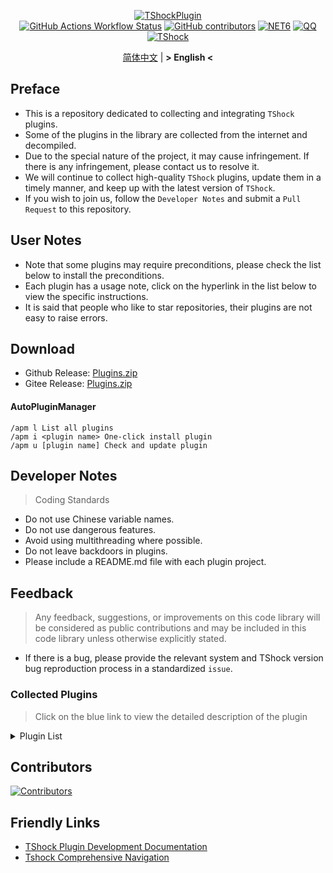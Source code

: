 <div align = "center">
  
[![TShockPlugin](https://socialify.git.ci/UnrealMultiple/TShockPlugin/image?description=1&descriptionEditable=A%20TShock%20Chinese%20Plugin%20Collection%20Repository&forks=1&issues=1&language=1&logo=https%3A%2F%2Fgithub.com%2FUnrealMultiple%2FTShockPlugin%2Fblob%2Fmaster%2Ficon.png%3Fraw%3Dtrue&name=1&pattern=Circuit%20Board&pulls=1&stargazers=1&theme=Auto)](https://github.com/UnrealMultiple/TShockPlugin)  
[![GitHub Actions Workflow Status](https://img.shields.io/github/actions/workflow/status/UnrealMultiple/TShockPlugin/.github%2Fworkflows%2Fbuild.yml)](https://github.com/UnrealMultiple/TShockPlugin/actions)
[![GitHub contributors](https://img.shields.io/github/contributors/UnrealMultiple/TShockPlugin?style=flat)](https://github.com/UnrealMultiple/TShockPlugin/graphs/contributors)
[![NET6](https://img.shields.io/badge/Core-%20.NET_6-blue)](https://dotnet.microsoft.com/zh-cn/)
[![QQ](https://img.shields.io/badge/QQ-EB1923?logo=tencent-qq&logoColor=white)](https://qm.qq.com/cgi-bin/qm/qr?k=54tOesIU5g13yVBNFIuMBQ6AzjgE6f0m&jump_from=webapi&authKey=6jzafzJEqQGzq7b2mAHBw+Ws5uOdl83iIu7CvFmrfm/Xxbo2kNHKSNXJvDGYxhSW)
[![TShock](https://img.shields.io/badge/TShock5.2.0-2B579A.svg?&logo=TShock&logoColor=white)](https://github.com/Pryaxis/TShock)

[简体中文](README.md) | **&gt; English &lt;**

</div>

## Preface
- This is a repository dedicated to collecting and integrating `TShock` plugins.
- Some of the plugins in the library are collected from the internet and decompiled.
- Due to the special nature of the project, it may cause infringement. If there is any infringement, please contact us to resolve it.
- We will continue to collect high-quality `TShock` plugins, update them in a timely manner, and keep up with the latest version of `TShock`.
- If you wish to join us, follow the `Developer Notes` and submit a `Pull Request` to this repository.


## User Notes

- Note that some plugins may require preconditions, please check the list below to install the preconditions.
- Each plugin has a usage note, click on the hyperlink in the list below to view the specific instructions.
- It is said that people who like to star repositories, their plugins are not easy to raise errors.

## Download

- Github Release: [Plugins.zip](https://github.com/UnrealMultiple/TShockPlugin/releases/download/V1.0.0.0/Plugins.zip)
- Gitee Release: [Plugins.zip](https://gitee.com/kksjsj/TShockPlugin/releases/download/V1.0.0.0/Plugins.zip)
#### AutoPluginManager
    /apm l List all plugins
    /apm i <plugin name> One-click install plugin
    /apm u [plugin name] Check and update plugin
## Developer Notes

> Coding Standards

- Do not use Chinese variable names.
- Do not use dangerous features.
- Avoid using multithreading where possible.
- Do not leave backdoors in plugins.
- Please include a README.md file with each plugin project.

## Feedback

> Any feedback, suggestions, or improvements on this code library will be considered as public contributions and may be included in this code library unless otherwise explicitly stated.

- If there is a bug, please provide the relevant system and TShock version bug reproduction process in a standardized `issue`.

### Collected Plugins

> Click on the blue link to view the detailed description of the plugin

<Details>
<Summary>Plugin List</Summary>

| Plugin Name | English Available  | Plugin Description                                                                 | Precondition |
|-------------|--------------------|------------------------------------------------------------------------------------|---------------|
| [AdditionalPylons](src/AdditionalPylons/README_EN.md) | Yes                | Place more Pylons                                                                  | No |
| [AnnouncementBoxPlus](src/AnnouncementBoxPlus/README.md) | No                 | Enhance Broadcast Box Functionality                                                | No |
| [AutoBroadcast](src/AutoBroadcast/README_EN.md) | Yes                | Automatic broadcast                                                                | No |
| [AutoClear](src/Autoclear/README_EN.md) | Yes                | Intelligent automatic cleaning                                                     | No |
| [AutoReset](src/AutoReset/README_EN.md) | Yes                | Fully automatic reset                                                              | No |
| [AutoStoreItems](src/AutoStoreItems/README_EN.md) | Yes                | Automatic storage                                                                  | No |
| [AutoTeam](src/AutoTeam/README_EN.md) | Yes                | Automatic team formation                                                           | No |
| [Back](src/Back/README_EN.md) | Yes                | Return to the point of death                                                       | No |
| [BagPing](src/BagPing/README_EN.md) | Yes                | Mark treasure bags on the map                                                      | No |
| [BetterWhitelist](src/BetterWhitelist/README_EN.md) | Yes                | Whitelist plugin                                                                   | No |
| [BanNpc](src/BanNpc/README_EN.md) | Yes                | Prevent monster generation                                                         | No |
| [BedSet](src/BedSet/README_EN.md) | No                 | Set and record respawn points                                                      | No |
| [BridgeBuilder](src/BridgeBuilder/README_EN.md) | Yes                | Quick bridge building                                                              | No |
| [BuildMaster](src/BuildMaster/README.md) | No                 | Red Bean Mini Game·Master Builder Mode                                             | [MiniGamesAPI](src/MiniGamesAPI/README.md) |
| [Chireiden.TShock.Omni](https://github.com/sgkoishi/yaaiomni/blob/master/README.md) | Yes                | Yet another misc plugin for TShock - the core part                                 |            No  |
| [Chireiden.TShock.Omni.Misc](https://github.com/sgkoishi/yaaiomni/blob/master/README.md)  | Yes                | Yet another misc plugin for TShock - the miscellaneous part                        |           [Chireiden.TShock.Omni](https://github.com/sgkoishi/yaaiomni/blob/master/README.md) |
| [CaiBot](src/CaiBot/README.md) | No                 | CaiBot adapter plugin                                                              | Built-in precondition |
| [CaiPacketDebug](src/CaiPacketDebug/README.md)  | No                 | Cai Packet Debug Tool                                                              | TrProtocol |
| [CaiCustomEmojiCommand](src/CaiCustomEmojiCommand/README.md) | No                 | Custom emoji command                                                               | No |
| [CaiLib](src/CaiLib/README.md) | No                 | Cai's preload library                                                              | No |
| [CaiRewardChest](src/CaiRewardChest/README_EN.md) | Yes                | Convert naturally generated chests into reward chests that everyone can claim once | No |
| [CGive](src/CGive/README_EN.md) | Yes                | Offline commands                                                                   | No |
| [Challenger](src/Challenger/README.md) | Yes                | Challenger mode                                                                    | No |
| [Chameleon](src/Chameleon/README_EN.md) | Yes                | Login before entering the server                                                   | No |
| [ChattyBridge](src/ChattyBridge/README.md) | No                 | Used for cross-server chat                                                         | No |
| [ChestRestore](src/ChestRestore/README_EN.md) | Yes                | Infinite items in resource servers                                                 | No |
| [CNPCShop](src/CNPCShop/README.md) | No                 | Custom NPC shop                                                                    | No |
| [ConsoleSql](src/ConsoleSql/README.md) | No                 | Execute SQL statements in the console                                              | No |
| [ConvertWorld](src/ConvertWorld/README.md) | No                 | Convert world items by defeating monsters                                          | No |
| [CreateSpawn](src/CreateSpawn/README.md) | No                 | Spawn point building generation                                                    | No |
| [CriticalHit](src/CriticalHit/README.md) | No                 | Critical hit prompt                                                                | No |
| [DamageStatistic](src/DamageStatistic/README.md) | No                 | Display damage caused by each player after each boss fight                         | No |
| [DataSync](src/DataSync/README.md) | No                 | Progress synchronization                                                           | No |
| [DeathDrop](src/DeathDrop/README.md) | No                 | Random and custom loot upon monster death                                          | No |
| [DisableGodMod](src/DisableGodMod/README.md) | No                 | Prevent players from being invincible                                              | No |
| [DisableMonsLoot](src/DisableMonsLoot/README.md) | No                 | Prohibit monster loot                                                              | No |
| [DisableSurfaceProjectiles](src/DisableSurfaceProjectiles/README.md) | No                 | Prohibit surface projectiles                                                       | No |
| [Don't Fuck](src/DonotFuck/README.md) | No                 | Prevent swearing                                                                   | No |
| [DTEntryBlock](src/DTEntryBlock/README.md) | No                 | Prevent entry into dungeons or temples                                             | No |
| [DumpTerrariaID](src/DumpTerrariaID/README.md) | No                 | Dump Terraria IDs                                                                  | No |
| [Economics.Deal](src/Economics.RPG/README.md) | No                 | Trading plugin                                                                     | [EconomicsAPI](src/EconomicsAPI/README.md) |
| [Economics.NPC](src/Economics.NPC/README.md) | No                 | Custom monster rewards                                                             | [EconomicsAPI](src/EconomicsAPI/README.md) |
| [Economics.Projectile](src/Economics.Projectile/README.md) | No                 | Custom projectiles                                                                 | [EconomicsAPI](src/EconomicsAPI/README.md) [Economics.RPG](src/Economics.RPG/README.md) |
| [Economics.Regain](src/Economics.Regain/README.md) | No                 | Item recycling                                                                     | [EconomicsAPI](src/EconomicsAPI/README.md) |
| [Economics.RPG](src/Economics.RPG/README.md) | No                 | RPG plugin                                                                         | [EconomicsAPI](src/EconomicsAPI/README.md) |
| [Economics.Shop](src/Economics.Shop/README.md) | No                 | Shop plugin                                                                        | [EconomicsAPI](src/EconomicsAPI/README.md) [Economics.RPG](src/Economics.RPG/README.md) |
| [Economics.Task](src/Economics.Task/README.md) | No                 | Task plugin                                                                        | [EconomicsAPI](src/EconomicsAPI/README.md) [Economics.RPG](src/Economics.RPG/README.md) |
| [Economics.Skill](src/Economics.Skill/README.md) | No                 | Skill plugin                                                                       | [EconomicsAPI](src/EconomicsAPI/README.md) [Economics.RPG](src/Economics.RPG/README.md) |
| [Economics.WeaponPlus](src/Economics.WeaponPlus/README.md) | No                 | Weapon enhancement                                                                 | [EconomicsAPI](src/EconomicsAPI/README.md) |
| [EconomicsAPI](src/EconomicsAPI/README.md) | No                 | Economic plugin prerequisite                                                       | No |
| [EndureBoost](src/EndureBoost/README_EN.md) | Yes                | Grant specified buff when the player has a certain number of items                 | No |
| [EssentialsPlus](src/EssentialsPlus/README.md) | No                 | Additional management commands                                                     | No |
| [Ezperm](src/Ezperm/README.md) | No                 | Batch change permissions                                                           | No |
| [FishShop](https://github.com/UnrealMultiple/TShockFishShop/blob/master/README.md) | No                 | Fish shop                                                                          | No |
| [GenerateMap](src/GenerateMap/README.md) | No                 | Generate map images                                                                | [CaiLib](src/CaiLib/README.md) |
| [GolfRewards](src/GolfRewards/README.md) | No                 | Golf rewards                                                                       | No |
| [GoodNight](src/GoodNight/README.md) | No                 | Curfew                                                                             | No |
| [HardPlayerDrop](src/HardPlayerDrop/README.md) | No                 | Hardcore death drops life crystals                                                 | No |
| [HelpPlus](src/HelpPlus/README.md) | No                 | Fix and enhance the Help command                                                   | No |
| [History](src/History/README.md) | No                 | History grid record                                                                | No |
| [HouseRegion](src/HouseRegion/README.md) | No                 | Land claiming plugin                                                               | No |
| [Invincibility](src/Invincibility/README.md) | No                 | Time-limited invincibility                                                         | No |
| [ItemPreserver](src/ItemPreserver/README.md) | No                 | Preserve specified items from consumption                                          | No |
| [ItemBox](src/itemBox/README.md) | Off-line inventory | No                                                                                 | No |
| [JourneyUnlock](src/JourneyUnlock/README.md) | No                 | Unlock journey items                                                               | No |
| [LifemaxExtra](src/LifemaxExtra/README.md) | No                 | Eat more life fruits/crystals                                                      | No |
| [ListPlugins](src/ListPlugins/README.md) | No                 | List installed plugins                                                             | No |
| [MapTeleport](src/MapTp/README.md) | No                 | Double-click on the map to teleport                                                | No |
| [MiniGamesAPI](src/MiniGamesAPI/README.md) | No                 | Bean paste mini-game API                                                           | No |
| [MonsterRegen](src/MonsterRegen/README.md) | No                 | Monster progress regeneration                                                      | No |
| [Musicplayer](src/MusicPlayer/README.md) | No                 | Simple music player                                                                | No |
| [Noagent](src/Noagent/README.md) | No                 | Prohibit proxy IP from entering                                                    | No |
| [NormalDropsBags](src/NormalDropsBags/README.md) | No                 | Drop treasure bags at normal difficulty                                            | No |
| [OnlineGiftPackage](src/OnlineGiftPackage/README.md) | No                 | Online gift package                                                                | No |
| [PacketsStop](src/PacketsStop/README.md) | No                 | Packet interception                                                                | No |
| [PermaBuff](src/PermaBuff/README.md) | No                 | Permanent buff                                                                     | No |
| [PerPlayerLoot](src/PerPlayerLoot/README.md) | No                 | Separate chest for player loot                                                     | No |
| [PersonalPermission](src/PersonalPermission/README.md) | No                 | Set permissions individually for players                                           | No |
| [Platform](src/Platform/README.md) | No                 | Determine player device                                                            | No |
| [PlayerManager](https://github.com/UnrealMultiple/TShockPlayerManager/blob/master/README.md) | No                 | Hufang's player manager                                                            | No |
| [PvPer](src/PvPer/README.md) | No                 | Duel system                                                                        | No |
| [ProgressBag](src/ProgressBag/README.md) | No                 | Progress gift pack                                                                 | No |
| [ProgressControls](src/ProgressControls/README.md) | No                 | Planbook (Automate server control)                                                 | No |
| [ProgressRestrict](src/ProgressRestrict/README.md) | No                 | Super progress detection                                                           | [DataSync](src/DataSync/README.md) |
| [ProxyProtocolSocket](src/ProxyProtocolSocket/README.md) | No                 | Accept proxy protocol connections                                                  | No |
| [RainbowChat](src/RainbowChat/README.md) | No                 | Random chat color                                                                  | No |
| [RandomBroadcast](src/RandomBroadcast/README.md) | No                 | Random broadcast                                                                   | No |
| [RandReSpawn](src/RandRespawn/README.md) | Yes                | Random spawn point                                                                 | No |
| [RealTime](src/RealTime/README.md) | No                 | Synchronize server time with real time                                             | No |
| [RecipesBrowser](src/RecipesBrowser/README.md) | No                 | Crafting table                                                                     | No |
| [RegionView](src/RegionView/README.md) | No                 | Display area boundaries                                                            | No |
| [ReFishTask](src/ReFishTask/README.md) | No                 | Automatically refresh fisherman tasks                                              | No |
| [Respawn](src/Respawn/README.md) | No                 | Respawn at the death place                                                         | No |
| [RestInventory](src/RestInventory/README.md) | No                 | Provide REST query backpack interface                                              | No |
| [Sandstorm](src/Sandstorm/README.md) | No                 | Toggle sandstorm                                                                   | No |
| [ServerTools](src/ServerTools/README.md) | No                 | Server management tools                                                            | No |
| [SessionSentinel](src/SessionSentinel/README.md) | No                 | Handle players not sending data packets for a long time                            | No |
| [ShortCommand](src/ShortCommand/README.md) | No                 | Short command                                                                      | No |
| [ShowArmors](src/ShowArmors/README.md) | No                 | Display equipment bar                                                              | No |
| [SignInSign](src/SignInSign/README.md) | No                 | Signboard login plugin                                                             | No |
| [SimultaneousUseFix](src/SimultaneousUseFix/README.md) | No                 | Solve problems like stuck double hammer and star spin machine gun                  | [Chireiden.TShock.Omni](src/https://github.com/sgkoishi/yaaiomni/releases) |
| [SmartRegions](src/SmartRegions/README.md) | No                 | Smart regions                                                                      | No |
| [SpawnInfra](src/SpawnInfra/README.md) | No                 | Generate basic infrastructure                                                      | No |
| [SpclPerm](src/SpclPerm/README.md) | No                 | Server owner privileges                                                            | No |
| [StatusTextManager](src/StatusTextManager/README.md) | No                 | PC status text management plugin                                                   | No |
| [SwitchCommands](src/SwitchCommands/README.md) | No                 | Execute commands in region                                                         | No |
| [TeleportRequest](src/TeleportRequest/README.md) | Yes                | Teleport request                                                                   | No |
| [TimerKeeper](src/TimerKeeper/README.md) | Yes                | Save timer state                                                                   | No |
| [TownNPCHomes](src/TownNPCHomes/README.md) | No                 | NPC quick home                                                                     | No |
| [UnseenInventory](src/UnseenInventory/README.md) | No                 | Allows the server to generate items that are normally 'unobtainable'               | No |
| [VeinMiner](src/VeinMiner/README.md) | Yes                | Chain mining                                                                       | No |
| [WeaponPlusCostCoin](src/WeaponPlusCostCoin/README.md) | No                 | Weapon enhancement coin version                                                    | No |
| [WikiLangPackLoader](src/WikiLangPackLoader/README.md) | No                 | Load Chinese Wiki language pack for server                                         | No |
| [WorldModify](https://github.com/UnrealMultiple/TShockWorldModify/blob/master/README.md) | No                 | World editor, can modify most of the world parameters                              | No |
| [ZHIPlayerManager](src/ZHIPlayerManager/README.md) | No                 | zZhi's player management plugin                                                    | No |



</Details>

## Contributors

[![Contributors](https://stats.deeptrain.net/contributor/UnrealMultiple/TShockPlugin)](https://github.com/UnrealMultiple/TShockPlugin/graphs/contributors)

## Friendly Links

- [TShock Plugin Development Documentation](https://github.com/ACaiCat/TShockPluginDocument)
- [Tshock Comprehensive Navigation](https://github.com/UnrealMultiple/Tshock-nav)
